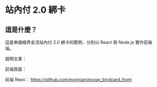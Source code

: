 # 站內付 2.0 綁卡

## 這是什麼？

這是串接綠界金流站內付 2.0 綁卡的範例，分別以 React 與 Node.js 實作前後端。

說明文章：


前端頁面：


前端 Repo：
https://github.com/evojroan/ecpay_bindcard_front

